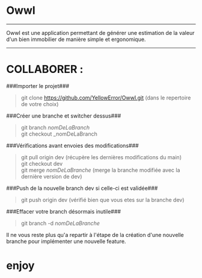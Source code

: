 OwwI
==
---

OwwI est une application permettant de générer une estimation de la valeur d'un bien immobilier
de manière simple et ergonomique.

---

COLLABORER :
=
###Importer le projet###

> git clone https://github.com/YellowError/OwwI.git (dans le repertoire de votre choix)  

###Créer une branche et switcher dessus###

> git branch _nomDeLaBranch_  
> git checkout _nomDeLaBranch  

###Vérifications avant envoies des modifications###

> git pull origin dev (récupère les dernières modifications du main)  
> git checkout dev  
> git merge _nomDeLaBranche_ (merge la branche modifiée avec la dernière version de dev)  

###Push de la nouvelle branch dev si celle-ci est validée###

> git push origin dev (vérifié bien que vous etes sur la branche dev)  

###Effacer votre branch désormais inutile###

> git branch -d _nomDeLaBranche_  

Il ne vous reste plus qu'a repartir à l'étape de la création d'une nouvelle branche pour implémenter une nouvelle feature.

enjoy
==
